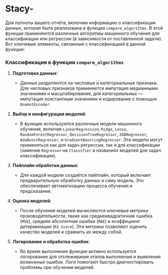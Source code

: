 # Stacy-


Для полноты вашего отчёта, включим информацию о классификации данных, которая была реализована в функции `compare_algorithms`. В этой функции применяются различные алгоритмы машинного обучения для классификации или регрессии (в зависимости от поставленной задачи). Вот ключевые элементы, связанные с классификацией в данной функции:

### Классификация в функции `compare_algorithms`

1. **Подготовка данных**:
   - Данные разделяются на числовые и категориальные признаки. Для числовых признаков применяется импутация медианными значениями и масштабирование, для категориальных — импутация константным значением и кодирование с помощью `OneHotEncoder`.

2. **Выбор и конфигурация моделей**:
   - В функции используются различные модели машинного обучения, включая `LinearRegression`, `Ridge`, `Lasso`, `RandomForestRegressor`, `DecisionTreeRegressor`, `XGBRegressor`, `AdaBoostRegressor`, и `GradientBoostingRegressor`. Эти модели могут применяться как для задач регрессии, так и для классификации (заменив `Regressor` на `Classifier` в названиях моделей для задач классификации).

3. **Пайплайн обработки данных**:
   - Для каждой модели создаётся пайплайн, который включает предварительную обработку данных и саму модель. Это обеспечивает автоматизацию процесса обучения и предсказания.

4. **Оценка моделей**:
   - После обучения моделей вычисляются ключевые метрики производительности, такие как среднеквадратичная ошибка (`MSE`), средняя абсолютная ошибка (`MAE`) и коэффициент детерминации (`R2 Score`). Эти метрики позволяют оценить качество моделей и сравнить их между собой.

5. **Логирование и обработка ошибок**:
   - Во время выполнения функции активно используется логирование для отслеживания этапов выполнения и выявления возможных ошибок. Логи помогают быстро диагностировать проблемы при обучении моделей.

